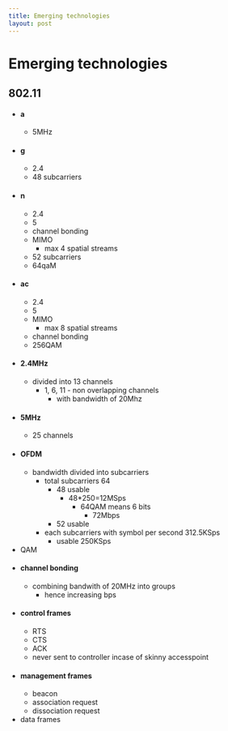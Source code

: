 ```yaml
---
title: Emerging technologies
layout: post
---
```

    
# Emerging technologies

## 802.11 
* #### a 
	* 5MHz 
* #### g 
	* 2.4 
	* 48 subcarriers 
* #### n 
	* 2.4 
	* 5 
	* channel bonding 
	* MIMO 
		* max 4 spatial streams 
	* 52 subcarriers 
	* 64qaM 
* #### ac 
	* 2.4 
	* 5 
	* MIMO 
		* max 8 spatial streams 
	* channel bonding 
	* 256QAM 
* #### 2.4MHz 
	* divided into 13 channels 
		* 1, 6, 11 - non overlapping channels 
			* with bandwidth of 20Mhz 
* #### 5MHz 
	* 25 channels 
* #### OFDM 
	* bandwidth divided into subcarriers 
		* total subcarriers 64 
			* 48 usable 
				* 48*250=12MSps 
					* 64QAM means 6 bits 
						* 72Mbps 
			* 52 usable 
		* each subcarriers with symbol per second 312.5KSps 
			* usable 250KSps 
* QAM 
* #### channel bonding 
	* combining bandwith of 20MHz into groups 
		* hence increasing bps 
* #### control frames 
	* RTS 
	* CTS 
	* ACK 
	* never sent to controller incase of skinny accesspoint 
* #### management frames 
	* beacon 
	* association request 
	* dissociation request 
* data frames 
